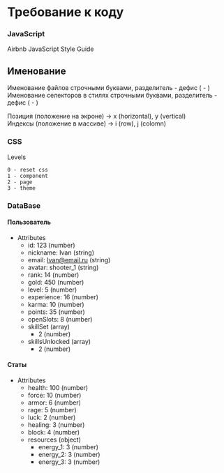 # Требование к коду

### JavaScript

Airbnb JavaScript Style Guide

## Именование
Именование файлов строчными буквами, разделитель - дефис ( - )  
Именование селекторов в стилях строчными буквами, разделитель - дефис ( - )  

Позиция (положение на экроне) → x (horizontal), y (vertical)  
Индексы (положение в массиве) → i (row), j (colomn)  


### CSS

Levels
```
0 - reset css
1 - component
2 - page     
3 - theme    
```

### DataBase

#### Пользователь
  + Attributes
    + id: 123 (number)
    + nickname: Ivan (string)
    + email: Ivan@email.ru (string)
    + avatar: shooter_1 (string)
    + rank: 14 (number)
    + gold: 450 (number)
    + level: 5 (number)
    + experience: 16 (number)
    + karma: 10 (number)
    + points: 35 (number)
    + openSlots: 8 (number)
    + skillSet (array)
        + 2 (number)
    + skillsUnlocked (array)
        + 2 (number)

#### Статы
  + Attributes
    + health: 100 (number)
    + force: 10 (number)
    + armor: 6 (number)
    + rage: 5 (number)
    + luck: 2 (number)
    + healing: 3 (number)
    + block: 4 (number)
    + resources (object)
        + energy_1: 3 (number)
        + energy_2: 3 (number)
        + energy_3: 3 (number)